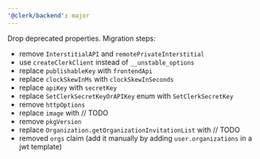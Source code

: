```yaml
---
'@clerk/backend': major
---
```


Drop deprecated properties. Migration steps:
- remove `InterstitialAPI` and `remotePrivateInterstitial`
- use `createClerkClient` instead of `__unstable_options`
- replace `publishableKey` with `frontendApi`
- replace `clockSkewInMs` with `clockSkewInSeconds`
- replace `apiKey` with `secretKey`
- replace `SetClerkSecretKeyOrAPIKey` enum with `SetClerkSecretKey`
- remove `httpOptions`
- replace `image` with  // TODO
- remove `pkgVersion`
- replace `Organization.getOrganizationInvitationList` with // TODO
- removed `orgs` claim (add it manually by adding `user.organizations` in a jwt template)